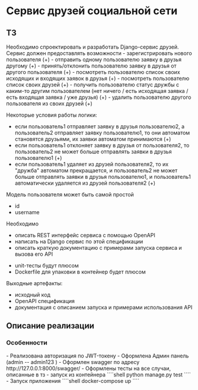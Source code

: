 <h1>Сервис друзей социальной сети</h1>

<h2>ТЗ</h2>
Необходимо спроектировать и разработать Django-сервис друзей. Сервис должен предоставлять возможности
- зарегистрировать нового пользователя (+)
- отправить одному пользователю заявку в друзья другому (+)
- принять/отклонить пользователю заявку в друзья от другого пользователя (+)
- посмотреть пользователю список своих исходящих и входящих заявок в друзья (+)
- посмотреть пользователю список своих друзей (+)
- получить пользователю статус дружбы с каким-то другим пользователем (нет ничего / есть исходящая заявка / есть входящая заявка / уже друзья) (+)
- удалить пользователю другого пользователя из своих друзей (+)

Некоторые условия работы логики:
- если пользователь1 отправляет заявку в друзья пользователю2, а пользователь2 отправляет заявку пользователю1, то они автоматом становятся друзьями, их заявки автоматом принимаются (+)
- если пользователь1 отклоняет заявку в друзья от пользователя2, то пользователь2 не может больше отправлять заявки в друзья пользователю1 (+)
- если пользователь1 удаляет из друзей пользователя2, то их "дружба" автоматом прекращается, и пользователь2 не может больше отправлять заявки в друзья пользователю1, и пользователь1 автоматически удаляется из друзей пользователя2 (+)

Модель пользователя может быть самой простой
- id
- username

Необходимо
- описать REST интерфейс сервиса с помощью OpenAPI
- написать на Django сервис по этой спецификации
- описать краткую документацию с примерами запуска сервиса и вызова его API
+ unit-тесты будут плюсом
+ Dockerfile для упаковки в контейнер будет плюсом

Выходные артефакты:
- исходный код
- OpenAPI спецификация
- документация с описанием запуска и примерами использования API

<h2>Описание реализации</h2>

<h3>Особенности</h3>
- Реализована авторизация по JWT-токену
- Оформлена Админ панель (admin  --  admin123 )
- Оформлен swagger по адресу http://127.0.0.1:8000/swagger/
- Оформлены тесты на все случаи, описанные в тз - запуск из контейнера 
````shell
python manage.py test
````
- Запуск приложения
````shell
docker-compose up
````
